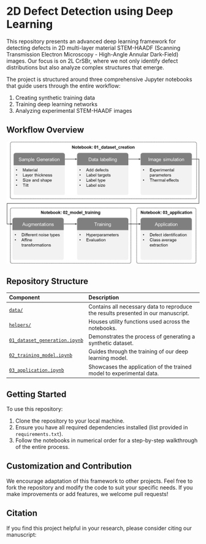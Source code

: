 # 2D Defect Detection using Deep Learning

This repository presents an advanced deep learning framework for detecting defects in 2D multi-layer material STEM-HAADF (Scanning Transmission Electron Microscopy - High-Angle Annular Dark-Field) images. Our focus is on 2L CrSBr, where we not only identify defect distributions but also analyze complex structures that emerge.

The project is structured around three comprehensive Jupyter notebooks that guide users through the entire workflow:

1. Creating synthetic training data
2. Training deep learning networks
3. Analyzing experimental STEM-HAADF images

## Workflow Overview

![Machine learning workflow](./machine_learning_workflow.png)

## Repository Structure

|Component|Description|
|:--|:--|
|[`data/`](./data/README.md)| Contains all necessary data to reproduce the results presented in our manuscript. |
|[`helpers/`](./helpers/README.md)| Houses utility functions used across the notebooks. |
|[`01_dataset_generation.ipynb`](./01_dataset_generation.ipynb)| Demonstrates the process of generating a synthetic dataset. |
|[`02_training_model.ipynb`](./02_training_model.ipynb)| Guides through the training of our deep learning model. |
|[`03_application.ipynb`](./03_application.ipynb)| Showcases the application of the trained model to experimental data.|

## Getting Started

To use this repository:

1. Clone the repository to your local machine.
2. Ensure you have all required dependencies installed (list provided in `requirements.txt`).
3. Follow the notebooks in numerical order for a step-by-step walkthrough of the entire process.

## Customization and Contribution

We encourage adaptation of this framework to other projects. Feel free to fork the repository and modify the code to suit your specific needs. If you make improvements or add features, we welcome pull requests!

## Citation

If you find this project helpful in your research, please consider citing our manuscript:
